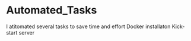# Automated_Tasks
I atitomated several tasks to save time and effort
Docker installaton 
Kick-start server

